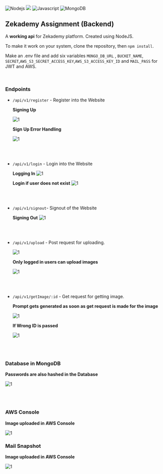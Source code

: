 
<img alt="Nodejs" src="https://img.shields.io/badge/Node.js-339933?style=for-the-badge&logo=nodedotjs&logoColor=white"/> <img src="https://img.shields.io/badge/express.js-%23404d59.svg?style=for-the-badge&logo=express&logoColor=%2361DAFB"> <img alt="Javascript" src="https://img.shields.io/badge/JavaScript-323330?style=for-the-badge&logo=javascript&logoColor=F7DF1E"/> <img alt="MongoDB" src="https://img.shields.io/badge/MongoDB-4EA94B?style=for-the-badge&logo=mongodb&logoColor=white "> 

## Zekademy Assignment (Backend)

A **working api** for Zekademy platform. Created using NodeJS. 


To make it work on your system, clone the repository, then `npm install`. 


Make an .env file and add six variables `MONGO_DB_URL` , `BUCKET_NAME`, `SECRET`,`AWS_S3_SECRET_ACCESS_KEY`,`AWS_S3_ACCESS_KEY_ID` and `MAIL_PASS` for JWT and AWS.

<br>

### Endpoints
* ```/api/v1/register``` - Register into the Website
	
    **Signing Up**

    ![1](https://github.com/itsadityap/Zekademy/blob/main/public/1.png?raw=true)
    

    **Sign Up Error Handling**

    ![1](https://github.com/itsadityap/Zekademy/blob/main/public/2.png?raw=true)


    <br><br>
* ```/api/v1/login``` - Login into the Website

    **Logging In**
    ![1](https://github.com/itsadityap/Zekademy/blob/main/public/3.png?raw=true
    )

    **Login if user does not exist**
    ![1](https://github.com/itsadityap/Zekademy/blob/main/public/4.png?raw=true)

    <br><br>
* ```/api/v1/signout```- 
Signout of the Website

    **Signing Out**
    ![1](https://github.com/itsadityap/Creator-Platform-API/blob/main/public/12.png?raw=true)

    <br><br>
* ```/api/v1/upload``` - Post request for uploading.

    ![1](https://github.com/itsadityap/Zekademy/blob/main/public/5.png?raw=true)

    
    **Only logged in users can upload images**

    ![1](https://github.com/itsadityap/Zekademy/blob/main/public/6.png?raw=true)
    
    <br><br>
    
* ```/api/v1/getImage/:id``` - Get request for getting image. 

    **Prompt gets generated as soon as get request is made for the image**

    ![1](https://github.com/itsadityap/Zekademy/blob/main/public/7.png?raw=true)

    **If Wrong ID is passed**

    ![1](https://github.com/itsadityap/Zekademy/blob/main/public/8.png?raw=true)

<br><br>

### Database in MongoDB

**Passwords are also hashed in the Database**

![1](https://github.com/itsadityap/Zekademy/blob/main/public/9.png?raw=true)

<br><br>

### AWS Console

**Image uploaded in AWS Console**

![1](https://github.com/itsadityap/Zekademy/blob/main/public/10.png?raw=true)

### Mail Snapshot

**Image uploaded in AWS Console**

![1](https://github.com/itsadityap/Zekademy/blob/main/public/12.png?raw=true)